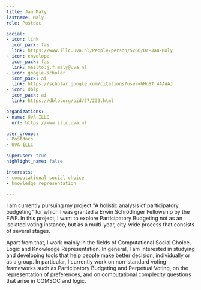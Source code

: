 ```yaml
---
title: Jan Maly
lastname: Maly
role: Postdoc

social:
- icon: link
  icon_pack: fas
  link: https://www.illc.uva.nl/People/person/5266/Dr-Jan-Maly
- icon: envelope
  icon_pack: fas
  link: mailto:j.f.maly@uva.nl
- icon: google-scholar
  icon_pack: ai
  link: https://scholar.google.com/citations?user=hHnST_4AAAAJ
- icon: dblp
  icon_pack: ai
  link: https://dblp.org/pid/37/233.html

organizations:
- name: UvA ILLC
  url: https://www.illc.uva.nl

user_groups:
- Postdocs
- UvA ILLC

superuser: true
highlight_name: false

interests:
- computational social choice
- knowledge representation

---
```


I am currently pursuing my project "A holistic analysis of participatory budgeting" for which I was granted a Erwin Schrödinger Fellowship by the FWF. In this project, I want to explore Participatory Budgeting not as an isolated voting instance, but as a multi-year, city-wide process that consists of several stages.

Apart from that, I work mainly in the fields of Computational Social Choice, Logic and Knowledge Representation. In general, I am interested in studying and developing tools that help people make better decision, individually or as a group. In particular, I currently work on non-standard voting frameworks such as Participatory Budgeting and Perpetual Voting, on the representation of preferences, and on computational complexity questions that arise in COMSOC and logic. 

